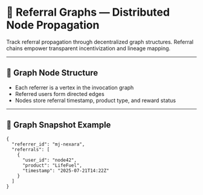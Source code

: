 # 🧭 Referral Graphs — Distributed Node Propagation

Track referral propagation through decentralized graph structures. Referral chains empower transparent incentivization and lineage mapping.

---

## 🔗 Graph Node Structure

- Each referrer is a vertex in the invocation graph
- Referred users form directed edges
- Nodes store referral timestamp, product type, and reward status

---

## 📐 Graph Snapshot Example

```
{
  "referrer_id": "mj-nexara",
  "referrals": [
    {
      "user_id": "node42",
      "product": "LifeFuel",
      "timestamp": "2025-07-21T14:22Z"
    }
  ]
}
```